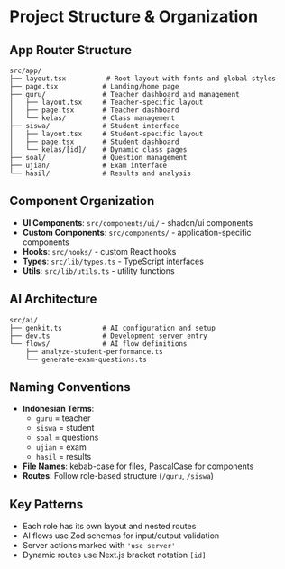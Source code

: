 # Project Structure & Organization

## App Router Structure

```
src/app/
├── layout.tsx          # Root layout with fonts and global styles
├── page.tsx           # Landing/home page
├── guru/              # Teacher dashboard and management
│   ├── layout.tsx     # Teacher-specific layout
│   ├── page.tsx       # Teacher dashboard
│   └── kelas/         # Class management
├── siswa/             # Student interface
│   ├── layout.tsx     # Student-specific layout
│   ├── page.tsx       # Student dashboard
│   └── kelas/[id]/    # Dynamic class pages
├── soal/              # Question management
├── ujian/             # Exam interface
└── hasil/             # Results and analysis
```

## Component Organization

- **UI Components**: `src/components/ui/` - shadcn/ui components
- **Custom Components**: `src/components/` - application-specific components
- **Hooks**: `src/hooks/` - custom React hooks
- **Types**: `src/lib/types.ts` - TypeScript interfaces
- **Utils**: `src/lib/utils.ts` - utility functions

## AI Architecture

```
src/ai/
├── genkit.ts          # AI configuration and setup
├── dev.ts             # Development server entry
└── flows/             # AI flow definitions
    ├── analyze-student-performance.ts
    └── generate-exam-questions.ts
```

## Naming Conventions

- **Indonesian Terms**: 
  - `guru` = teacher
  - `siswa` = student  
  - `soal` = questions
  - `ujian` = exam
  - `hasil` = results
- **File Names**: kebab-case for files, PascalCase for components
- **Routes**: Follow role-based structure (`/guru`, `/siswa`)

## Key Patterns

- Each role has its own layout and nested routes
- AI flows use Zod schemas for input/output validation
- Server actions marked with `'use server'`
- Dynamic routes use Next.js bracket notation `[id]`